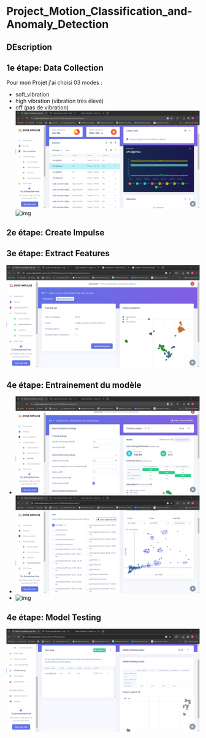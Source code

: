 # Project_Motion_Classification_and-Anomaly_Detection
## DEscription

      

## 1e étape: Data Collection
Pour mon Projet j'ai choisi 03 modes :
  * soft_vibration
  * high vibration (vibration très élevé)
  * off (pas de vibration)
![img](images/collect_data.png)
![img](images/data.png)

## 2e étape: Create Impulse
## 3e étape: Extract Features
![img](images/1.png)
## 4e étape: Entrainement du modèle

* ![img](images/2.png)
* ![img](images/3.png)
* ![img]()

## 4e étape: Model Testing
  ![img](images/4.png)
